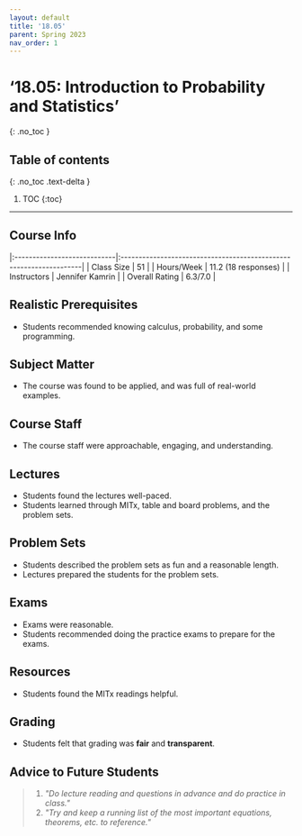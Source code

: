```yaml
---
layout: default
title: '18.05'
parent: Spring 2023
nav_order: 1
---
```


# ‘18.05: Introduction to Probability and Statistics’
{: .no_toc }

## Table of contents
{: .no_toc .text-delta }

1. TOC
{:toc}

---

## Course Info

|:----------------------------|:-------------------------------------------------------------------|
| Class Size    		| 51                                                            		|
| Hours/Week        	| 11.2 (18 responses)                                          	| 
| Instructors         	| Jennifer Kamrin					|
| Overall Rating	| 6.3/7.0						|

## Realistic Prerequisites
* Students recommended knowing calculus, probability, and some programming.

## Subject Matter
* The course was found to be applied, and was full of real-world examples.

## Course Staff
* The course staff were approachable, engaging, and understanding. 

## Lectures
* Students found the lectures well-paced. 
* Students learned through MITx, table and board problems, and the problem sets.

## Problem Sets
* Students described the problem sets as fun and a reasonable length.
* Lectures prepared the students for the problem sets.

## Exams
* Exams were reasonable. 
* Students recommended doing the practice exams to prepare for the exams. 

## Resources
* Students found the MITx readings helpful.

## Grading
* Students felt that grading was **fair** and **transparent**. 

## Advice to Future Students
> 1. *"Do lecture reading and questions in advance and do practice in class."* 
> 2. *"Try and keep a running list of the most important equations, theorems, etc. to reference."*

